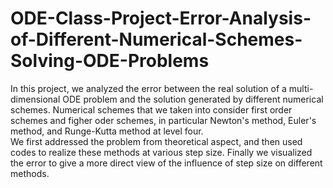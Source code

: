 # ODE-Class-Project-Error-Analysis-of-Different-Numerical-Schemes-Solving-ODE-Problems

In this project, we analyzed the error between the real solution of a multi-dimensional ODE problem and the solution generated by different numerical schemes. Numerical schemes that we taken into consider first order schemes and figher oder schemes, in particular Newton's method, Euler's method, and Runge-Kutta method at level four.  
We first addressed the problem from theoretical aspect, and then used codes to realize these methods at various step size. Finally we visualized the error to give a more direct view of the influence of step size on different methods.
